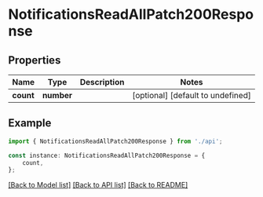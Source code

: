 # NotificationsReadAllPatch200Response


## Properties

Name | Type | Description | Notes
------------ | ------------- | ------------- | -------------
**count** | **number** |  | [optional] [default to undefined]

## Example

```typescript
import { NotificationsReadAllPatch200Response } from './api';

const instance: NotificationsReadAllPatch200Response = {
    count,
};
```

[[Back to Model list]](../README.md#documentation-for-models) [[Back to API list]](../README.md#documentation-for-api-endpoints) [[Back to README]](../README.md)
